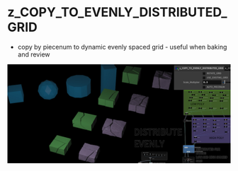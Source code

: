 # z_COPY_TO_EVENLY_DISTRIBUTED_GRID
- copy by piecenum to dynamic evenly spaced grid - useful when baking and review

![z_COPY_TO_EVENLY_DISTRIBUTED_GRID](https://raw.githubusercontent.com/CorvaeOboro/zenv/master/hip/z_COPY_TO_EVENLY_DISTRIBUTED_GRID/z_COPY_TO_EVENLY_DISTRIBUTED_GRID.jpg?raw=true "z_COPY_TO_EVENLY_DISTRIBUTED_GRID")